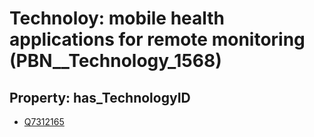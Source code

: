 # Technoloy: __mobile health applications for remote monitoring__ (PBN__Technology_1568)

## Property: has_TechnologyID

* [Q7312165](Q7312165)


